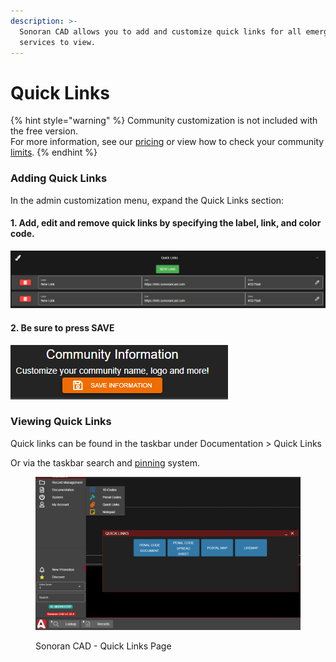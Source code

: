 ```yaml
---
description: >-
  Sonoran CAD allows you to add and customize quick links for all emergency
  services to view.
---
```


# Quick Links

{% hint style="warning" %}
Community customization is not included with the free version.\
For more information, see our [pricing](../../pricing/faq/) or view how to check your community [limits](../getting-started/view-your-limits.md).
{% endhint %}

### Adding Quick Links

In the admin customization menu, expand the Quick Links section:

#### 1. Add, edit and remove quick links by specifying the label, link, and color code.

![Sonoran CAD's quick link customization panel](<../../.gitbook/assets/image (332).png>)

#### 2. Be sure to press SAVE

![Save Quick Links](<../../.gitbook/assets/image (357).png>)

### Viewing Quick Links

Quick links can be found in the taskbar under Documentation > Quick Links

Or via the taskbar search and [pinning](customizing-your-layout.md#7.-tab-system) system.

<figure><img src="../../.gitbook/assets/image (7).png" alt=""><figcaption><p>Sonoran CAD - Quick Links Page</p></figcaption></figure>
